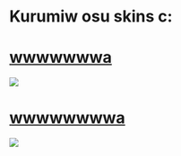 # Kurumiw osu skins c:

# [wwwwwwwa](https://i.fiery.me/cs47K.osk)
![](https://i.fiery.me/Oa1ip.jpg)

# [wwwwwwwwa](https://i.fiery.me/VlgqZ.osk)
![](https://i.fiery.me/aE83K.jpg)
